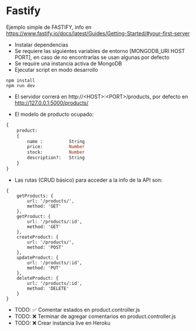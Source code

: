 # Fastify

Ejemplo simple de FASTIFY, info en https://www.fastify.io/docs/latest/Guides/Getting-Started/#your-first-server

- Instalar dependencias
- Se requiere las siguientes variables de entorno [MONGODB_URI HOST PORT], en caso de no encontrarlas se usan algunas por defecto
- Se require una instancia activa de MongoDB
- Ejecutar script en modo desarrollo

```
npm install
npm run dev
```

- El servidor correrá en http://\<HOST>:\<PORT>/products, por defecto en http://127.0.0.1:5000/products/

- El modelo de producto ocupado:
```sql
{
    product: 
    {
        name :          String
        price:          Number
        stock:          Number
        description?:   String
    }
}
```

- Las rutas (CRUD básico) para acceder a la info de la API son:
```
{
    getProducts: {
        url: '/products/',
        method: 'GET'
    },
    getProduct: {
        url: '/products/:id',
        method: 'GET'
    },
    createProduct: {
        url: '/products/',
        method: 'POST'
    },
    updateProduct: {
        url: '/products/:id',
        method: 'PUT'
    },
    deleteProduct: {
        url: '/products/:id',
        method: 'DELETE'
    }
}
```
- TODO: ✅ Comentar estados en product.controller.js
- TODO: ❌ Terminar de agregar comentarios en product.controller.js
- TODO: ❌ Crear instancia live en Heroku
